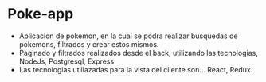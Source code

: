 # Poke-app

- Aplicacion de pokemon, en la cual se podra realizar busquedas de pokemons, filtrados y crear estos mismos.
- Paginado y filtrados realizados desde el back, utilizando las tecnologias, NodeJs, Postgresql, Express
- Las tecnologias utiliazadas para la vista del cliente son... React, Redux.
 